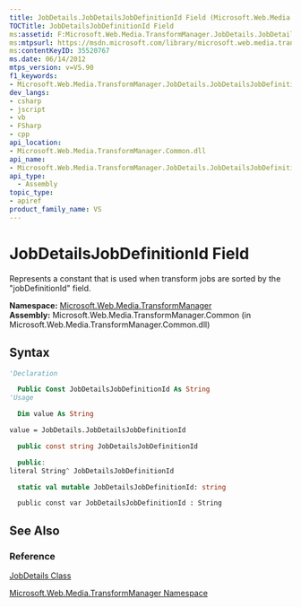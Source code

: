 ```yaml
---
title: JobDetails.JobDetailsJobDefinitionId Field (Microsoft.Web.Media.TransformManager)
TOCTitle: JobDetailsJobDefinitionId Field
ms:assetid: F:Microsoft.Web.Media.TransformManager.JobDetails.JobDetailsJobDefinitionId
ms:mtpsurl: https://msdn.microsoft.com/library/microsoft.web.media.transformmanager.jobdetails.jobdetailsjobdefinitionid(v=VS.90)
ms:contentKeyID: 35520767
ms.date: 06/14/2012
mtps_version: v=VS.90
f1_keywords:
- Microsoft.Web.Media.TransformManager.JobDetails.JobDetailsJobDefinitionId
dev_langs:
- csharp
- jscript
- vb
- FSharp
- cpp
api_location:
- Microsoft.Web.Media.TransformManager.Common.dll
api_name:
- Microsoft.Web.Media.TransformManager.JobDetails.JobDetailsJobDefinitionId
api_type:
  - Assembly
topic_type:
- apiref
product_family_name: VS
---
```


# JobDetailsJobDefinitionId Field

Represents a constant that is used when transform jobs are sorted by the "jobDefinitionId" field.

**Namespace:**  [Microsoft.Web.Media.TransformManager](microsoft-web-media-transformmanager-namespace.md)  
**Assembly:**  Microsoft.Web.Media.TransformManager.Common (in Microsoft.Web.Media.TransformManager.Common.dll)

## Syntax

```vb
'Declaration

  Public Const JobDetailsJobDefinitionId As String
'Usage

  Dim value As String

value = JobDetails.JobDetailsJobDefinitionId
```

```csharp
  public const string JobDetailsJobDefinitionId
```

```cpp
  public:
literal String^ JobDetailsJobDefinitionId
```

``` fsharp
  static val mutable JobDetailsJobDefinitionId: string
```

```jscript
  public const var JobDetailsJobDefinitionId : String
```

## See Also

### Reference

[JobDetails Class](jobdetails-class-microsoft-web-media-transformmanager.md)

[Microsoft.Web.Media.TransformManager Namespace](microsoft-web-media-transformmanager-namespace.md)
